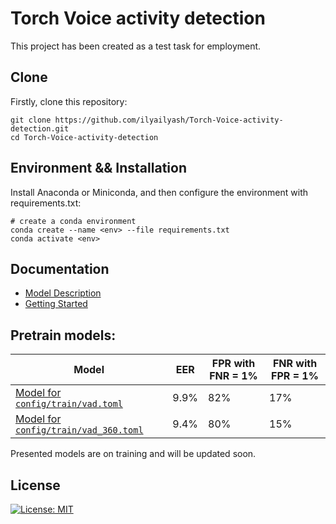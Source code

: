 # Torch Voice activity detection

This project has been created as a test task for employment.

## Clone

Firstly, clone this repository:

```shell
git clone https://github.com/ilyailyash/Torch-Voice-activity-detection.git
cd Torch-Voice-activity-detection
```

## Environment && Installation

Install Anaconda or Miniconda, and then configure the environment with requirements.txt:

```shell
# create a conda environment
conda create --name <env> --file requirements.txt
conda activate <env>
```

## Documentation

- [Model Description](docs/model_description.md)
- [Getting Started](docs/getting_started.md)


## Pretrain models:

| Model     | EER  | FPR with FNR = 1% | FNR with FPR = 1% |
|-----------|------|-------------------|------------------|
| [Model for `config/train/vad.toml`](https://disk.yandex.ru/d/Z0wLhgbPiSe8kg) | 9.9% | 82% | 17%              |
| [Model for `config/train/vad_360.toml`](https://disk.yandex.ru/d/FylZoIz8CtogKw) | 9.4% | 80% | 15%              |

Presented models are on training and will be updated soon.

## License

[![License: MIT](https://img.shields.io/badge/License-MIT-yellow.svg)](LICENSE)
